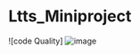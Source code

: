 # Ltts_Miniproject
![code Quality] ![image](https://user-images.githubusercontent.com/86407156/125193343-8ffb8100-e269-11eb-9dfb-0e96dd52b390.png)

